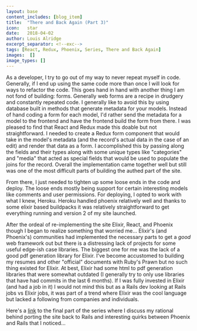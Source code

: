 ```yaml
---
layout: base
content_includes: [blog_item]
title:  "There and Back Again (Part 3)"
icon:   star
date:   2018-04-02
author: Louis Alridge
excerpt_separator: <!--exc-->
tags: [React, Redux, Phoenix, Series, There and Back Again]
images:  []
image_types: []
---
```


As a developer, I try to go out of my way to never repeat myself in code. Generally, if I end up using the same code more than<!--exc--> once I will look for ways to refactor the code. This goes hand in hand with another thing I am not fond of building: forms. Generally web forms are a recipe in drudgery and constantly repeated code. I generally like to avoid this by using database built in methods that generate metadata for your models. Instead of hand coding a form for each model, I'd rather send the metadata for a model to the frontend and have the frontend build the form from there. I was pleased to find that React and Redux made this doable but not straightforward. I needed to create a Redux form component that would take in the model's metadata (and the record's actual data in the case of an edit) and render that data as a form. I accomplished this by passing along the fields and their types along with some unique types like "categories" and "media" that acted as special fields that would be used to populate the joins for the record. Overall the implementation came together well but still was one of the most difficult parts of building the authed part of the site.

From there, I just needed to tighten up some loose ends in the code and deploy. The loose ends mostly being support for certain interesting models like comments and user permissions. For deploying, I opted to work with what I knew, Heroku. Heroku handled phoenix relatively well and thanks to some elixir based buildpacks it was relatively straightforward to get everything running and version 2 of my site launched.

After the ordeal of re-implementing the site Elixir, React, and Phoenix though I began to realize something that worried me... Elixir's (and Phoenix's) communities had implemented the necessary parts to get a *good* web framework out but there is a distressing lack of projects for some useful edge-ish case libraries. The biggest one for me was the lack of a good pdf generation library for Elixir. I've become accustomed to building my resumes and other "official" documents with Ruby's Prawn but no such thing existed for Elixir. At best, Elixir had some html to pdf generation libraries that were somewhat outdated (I generally try to only use libraries that have had commits in the last 6 months). If I was fully invested in Elixir (and had a job in it) I would not mind this but as a Rails dev looking at Rails jobs vs Elixir jobs, it was part of a trend where Elixir was the cool language but lacked a following from companies and individuals.

Here's a [link](https://loualrid.github.io/posts/there-and-back-again-part-4-final) to the final part of the series where I discuss my rational behind porting the site back to Rails and interesting quirks between Phoenix and Rails that I noticed...
